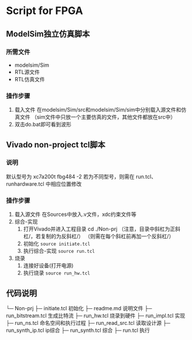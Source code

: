 # Script for FPGA

## ModelSim独立仿真脚本
### 所需文件
- modelsim/Sim
- RTL源文件
- RTL仿真文件
  
### 操作步骤
1. 载入文件
    在modelsim/Sim/src和modelsim/Sim/sim中分别载入源文件和仿真文件
    （sim文件中只放一个主要仿真的文件，其他文件都放在src中）
2. 双击do.bat即可看到波形


## Vivado non-project tcl脚本
### 说明
默认型号为 xc7a200t fbg484  -2
若为不同型号，则需在 run.tcl、runhardware.tcl 中相应位置修改


### 操作步骤
1. 载入源文件
    在Sources中放入.v文件，xdc约束文件等
2. 综合-实现
   1. 打开Vivado并进入工程目录 cd ./Non-prj
   （注意，目录中斜杠为正斜杠/，若复制的为反斜杠/）
   （则需在每个斜杠前再加一个反斜杠/）
   2. 初始化 `source initiate.tcl`
   3. 执行综合-实现 `source run.tcl`
3. 烧录
   1. 连接好设备(打开电源)
   2. 执行烧录 `source run_hw.tcl`
   

## 代码说明
└─ Non-prj
   ├─ initiate.tcl                              初始化
   ├─ readme.md                           说明文件
   ├─ run_bitstream.tcl                   生成比特流
   ├─ run_hw.tcl                             烧录到硬件
   ├─ run_impl.tcl                           实现
   ├─ run_ns.tcl                              命名空间和执行过程
   ├─ run_read_src.tcl                    读取设计源
   ├─ run_synth_ip.tcl                    ip综合
   ├─ run_synth.tcl                         综合
   ├─ run.tcl                                   执行